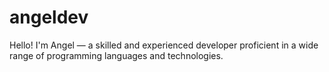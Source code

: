 # angeldev
Hello! I'm Angel — a skilled and experienced developer proficient in a wide range of programming languages and technologies.
